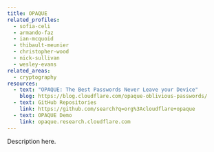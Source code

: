 ```yaml
---
title: OPAQUE
related_profiles:
  - sofia-celi
  - armando-faz
  - ian-mcquoid
  - thibault-meunier
  - christopher-wood
  - nick-sullivan
  - wesley-evans
related_areas:
  - cryptography
resources:
  - text: "OPAQUE: The Best Passwords Never Leave your Device"
    blog: https://blog.cloudflare.com/opaque-oblivious-passwords/
  - text: GitHub Repositories
    link: https://github.com/search?q=org%3Acloudflare+opaque
  - text: OPAQUE Demo
    link: opaque.research.cloudflare.com
---
```


Description here. 
